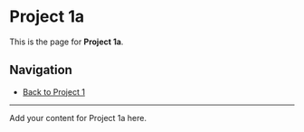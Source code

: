 # Project 1a

This is the page for **Project 1a**.  

## Navigation

- [Back to Project 1](../index.md)

---

Add your content for Project 1a here.
